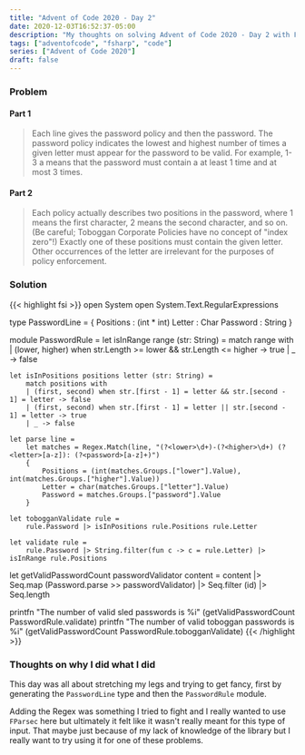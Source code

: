 ```yaml
---
title: "Advent of Code 2020 - Day 2"
date: 2020-12-03T16:52:37-05:00
description: "My thoughts on solving Advent of Code 2020 - Day 2 with F#"
tags: ["adventofcode", "fsharp", "code"]
series: ["Advent of Code 2020"]
draft: false
---
```


### Problem
#### Part 1
> Each line gives the password policy and then the password. The password policy indicates the lowest and highest number of times a given letter must appear for the password to be valid. For example, 1-3 a means that the password must contain a at least 1 time and at most 3 times.

#### Part 2
> Each policy actually describes two positions in the password, where 1 means the first character, 2 means the second character, and so on. (Be careful; Toboggan Corporate Policies have no concept of "index zero"!) Exactly one of these positions must contain the given letter. Other occurrences of the letter are irrelevant for the purposes of policy enforcement.

### Solution
{{< highlight fsi >}}
open System
open System.Text.RegularExpressions

type PasswordLine = {
    Positions : (int * int)
    Letter    : Char
    Password  : String
}

module PasswordRule =
    let isInRange range (str: String) =
        match range with
        | (lower, higher) when str.Length >= lower && str.Length <= higher -> true
        | _ -> false
    
    let isInPositions positions letter (str: String) =
        match positions with 
        | (first, second) when str.[first - 1] = letter && str.[second - 1] = letter -> false
        | (first, second) when str.[first - 1] = letter || str.[second - 1] = letter -> true
        | _ -> false

    let parse line =
        let matches = Regex.Match(line, "(?<lower>\d+)-(?<higher>\d+) (?<letter>[a-z]): (?<password>[a-z]+)")
        {
            Positions = (int(matches.Groups.["lower"].Value), int(matches.Groups.["higher"].Value))
            Letter = char(matches.Groups.["letter"].Value)
            Password = matches.Groups.["password"].Value
        }

    let tobogganValidate rule =
        rule.Password |> isInPositions rule.Positions rule.Letter

    let validate rule =
        rule.Password |> String.filter(fun c -> c = rule.Letter) |> isInRange rule.Positions

let getValidPasswordCount passwordValidator content =
    content
    |> Seq.map (Password.parse >> passwordValidator)
    |> Seq.filter (id)
    |> Seq.length

printfn "The number of valid sled passwords is %i" (getValidPasswordCount PasswordRule.validate)
printfn "The number of valid toboggan passwords is %i" (getValidPasswordCount PasswordRule.tobogganValidate)
{{< /highlight >}}

### Thoughts on why I did what I did
This day was all about stretching my legs and trying to get fancy, first by generating the `PasswordLine` type and then the `PasswordRule` module.

Adding the Regex was something I tried to fight and I really wanted to use `FParsec` here but ultimately it felt like it wasn't really meant for this type of input. That maybe just because of my lack of knowledge of the library but I really want to try using it for one of these problems. 